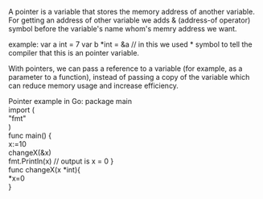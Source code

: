 A pointer is a variable that stores the memory address of another variable. For getting an address of other variable we adds & (address-of operator) symbol before the variable's name whom's memry address we want.

example: var a int = 7
        var b *int = &a // in this we used * symbol to tell the compiler that this is an pointer variable.


With pointers, we can pass a reference to a variable (for example, as a parameter to a function), instead of passing a copy of the variable which can reduce memory usage and increase efficiency.

Pointer example in Go:
        package main  
        import (  
                "fmt"  
            )  
        func main() {  
            x:=10  
            changeX(&x)  
            fmt.Println(x)  // output is x = 0
        }  
        func changeX(x *int){  
            *x=0  
        }  